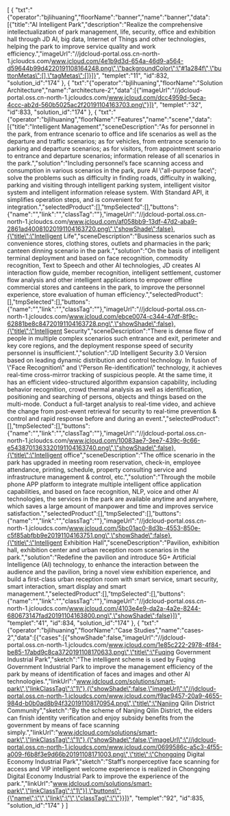 [
	{
		"txt":"{\"operator\":\"bjlihuaning\",\"floorName\":\"banner\",\"name\":\"banner\",\"data\":[{\"title\":\"AI Intelligent Park\",\"description\":\"Realize the comprehensive intellectualization of park management, life, security, office and exhibition hall through JD AI, big data, Internet of Things and other technologies, helping the park to improve service quality and work efficiency.\",\"imageUrl\":\"//jdcloud-portal.oss.cn-north-1.jcloudcs.com/www.jcloud.com/4e1b9d3d-654a-46d9-a564-d59644b99d4220191108164248.png\",\"backgroundColor\":\"#1a284f\",\"buttonMetas\":[],\"tagMetas\":[]}]}",
		"templet":"11",
		"id":832,
		"solution_id":"174"
	},
	{
		"txt":"{\"operator\":\"bjlihuaning\",\"floorName\":\"Solution Architecture\",\"name\":\"architecture-2\",\"data\":[{\"imageUrl\":\"//jdcloud-portal.oss.cn-north-1.jcloudcs.com/www.jcloud.com/dcc4959d-5eca-4ccc-ab2d-560b5025ac2f20191104163703.png\"}]}",
		"templet":"32",
		"id":833,
		"solution_id":"174"
	},
	{
		"txt":"{\"operator\":\"bjlihuaning\",\"floorName\":\"Features\",\"name\":\"scene\",\"data\":[{\"title\":\"Intelligent Management\",\"sceneDescription\":\"As for personnel in the park, from entrance scenario to office and life scenarios as well as the departure and traffic scenarios; as for vehicles, from entrance scenario to parking and departure scenarios; as for visitors, from appointment scenario to entrance and departure scenarios; information release of all scenarios in the park.\",\"solution\":\"Including personnel’s face scanning access and consumption in various scenarios in the park, pure AI \\\"all-purpose face\\\"; solve the problems such as difficulty in finding roads, difficulty in walking, parking and visiting through intelligent parking system, intelligent visitor system and intelligent information release system. With Standard API, it simplifies operation steps, and is convenient for integration.\",\"selectedProduct\":[],\"tmpSelected\":[],\"buttons\":{\"name\":\"\",\"link\":\"\",\"classTag\":\"\"},\"imageUrl\":\"//jdcloud-portal.oss.cn-north-1.jcloudcs.com/www.jcloud.com/af058bb9-13df-47d2-aba9-2861ad40081020191104163720.png\",\"showShade\":false},{\"title\":\"Intelligent Life\",\"sceneDescription\":\"Business scenarios such as convenience stores, clothing stores, outlets and pharmacies in the park; canteen dinning scenario in the park.\",\"solution\":\"On the basis of intelligent terminal deployment and based on face recognition, commodity recognition, Text to Speech and other AI technologies, JD creates AI interaction flow guide, member recognition, intelligent settlement, customer flow analysis and other intelligent applications to empower offline commercial stores and canteens in the park, to improve the personnel experience, store evaluation of human efficiency.\",\"selectedProduct\":[],\"tmpSelected\":[],\"buttons\":{\"name\":\"\",\"link\":\"\",\"classTag\":\"\"},\"imageUrl\":\"//jdcloud-portal.oss.cn-north-1.jcloudcs.com/www.jcloud.com/ebce0074-c344-47df-8f9c-62881be8c84720191104163728.png\",\"showShade\":false},{\"title\":\"Intelligent Security\",\"sceneDescription\":\"There is dense flow of people in multiple complex scenarios such entrance and exit, perimeter and key core regions, and the deployment response speed of security personnel is insufficient.\",\"solution\":\"JD Intelligent Security 3.0 Version based on leading dynamic distribution and control technology. In fusion of \\\"Face Recognition\\\" and \\\"Person Re-identification\\\" technology, it achieves real-time cross-mirror tracking of suspicious people. At the same time, it has an efficient video-structured algorithm expansion capability, including behavior recognition, crowd thermal analysis as well as identification, positioning and searching of persons, objects and things based on the multi-mode. Conduct a full-target analysis to real-time video, and achieve the change from post-event retrieval for security to real-time prevention & control and rapid response before and during an event.\",\"selectedProduct\":[],\"tmpSelected\":[],\"buttons\":{\"name\":\"\",\"link\":\"\",\"classTag\":\"\"},\"imageUrl\":\"//jdcloud-portal.oss.cn-north-1.jcloudcs.com/www.jcloud.com/10083ae7-3ee7-439c-9c66-e5438701363320191104163740.png\",\"showShade\":false},{\"title\":\"Intelligent office\",\"sceneDescription\":\"The office scenario in the park has upgraded in meeting room reservation, check-in, employee attendance, printing, schedule, property consulting service and infrastructure management & control, etc.\",\"solution\":\"Through the mobile phone APP platform to integrate multiple intelligent office application capabilities, and based on face recognition, NLP, voice and other AI technologies, the services in the park are available anytime and anywhere, which saves a large amount of manpower and time and improves service satisfaction.\",\"selectedProduct\":[],\"tmpSelected\":[],\"buttons\":{\"name\":\"\",\"link\":\"\",\"classTag\":\"\"},\"imageUrl\":\"//jdcloud-portal.oss.cn-north-1.jcloudcs.com/www.jcloud.com/5bc01ac0-8d3b-4553-850e-c5f85abfbb9e20191104163751.png\",\"showShade\":false},{\"title\":\"Intelligent Exhibition Hall\",\"sceneDescription\":\"Pavilion, exhibition hall, exhibition center and urban reception room scenarios in the park.\",\"solution\":\"Redefine the pavilion and introduce 5G+ Artificial Intelligence (AI) technology, to enhance the interaction between the audience and the pavilion, bring a novel view exhibition experience, and build a first-class urban reception room with smart service, smart security, smart interaction, smart display and smart management.\",\"selectedProduct\":[],\"tmpSelected\":[],\"buttons\":{\"name\":\"\",\"link\":\"\",\"classTag\":\"\"},\"imageUrl\":\"//jdcloud-portal.oss.cn-north-1.jcloudcs.com/www.jcloud.com/4103e4e9-da2a-4a2e-8244-680673147fad20191104163800.png\",\"showShade\":false}]}",
		"templet":"41",
		"id":834,
		"solution_id":"174"
	},
	{
		"txt":"{\"operator\":\"bjlihuaning\",\"floorName\":\"Case Studies\",\"name\":\"cases-2\",\"data\":[{\"cases\":[{\"showShade\":false,\"imageUrl\":\"//jdcloud-portal.oss.cn-north-1.jcloudcs.com/www.jcloud.com/1e85c222-2978-4f84-be85-17abd9c8ca3720191108170633.png\",\"title\":\"Fuqing Government Industrial Park\",\"sketch\":\"The intelligent scheme is used by Fuqing Government Industrial Park to improve the management efficiency of the park by means of identification of faces and images and other AI technologies.\",\"linkUrl\":\"www.jdcloud.com/solutions/smart-park\",\"linkClassTag\":\"1\"},{\"showShade\":false,\"imageUrl\":\"//jdcloud-portal.oss.cn-north-1.jcloudcs.com/www.jcloud.com/f9ac9457-20a9-4655-984d-b0b0ad8b94f320191108170954.png\",\"title\":\"Nanjing Qilin District Community\",\"sketch\":\"By the scheme of Nanjing Qilin District, the elders can finish identity verification and enjoy subsidy benefits from the government by means of face scanning simply.\",\"linkUrl\":\"www.jdcloud.com/solutions/smart-park\",\"linkClassTag\":\"1\"},{\"showShade\":false,\"imageUrl\":\"//jdcloud-portal.oss.cn-north-1.jcloudcs.com/www.jcloud.com/0699586c-a5c3-4f55-a009-f6b8f3e9d66b20191108171003.png\",\"title\":\"Chongqing Digital Economy Industrial Park\",\"sketch\":\"Staff’s nonperceptive face scanning for access and VIP intelligent welcome experience is realized in Chongqing Digital Economy Industrial Park to improve the experience of the park.\",\"linkUrl\":\"www.jdcloud.com/solutions/smart-park\",\"linkClassTag\":\"1\"}],\"buttons\":{\"name\":\"\",\"link\":\"\",\"classTag\":\"\"}}]}",
		"templet":"92",
		"id":835,
		"solution_id":"174"
	}
]